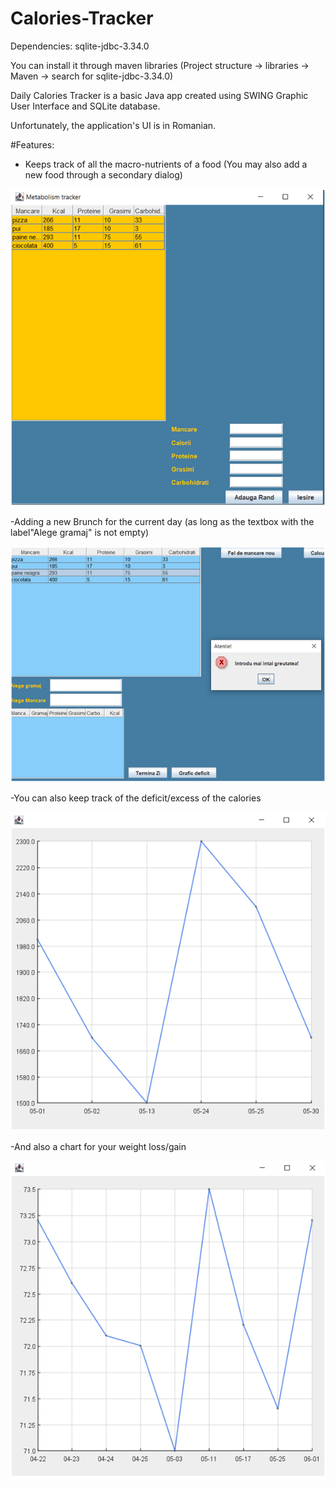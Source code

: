 # Calories-Tracker

Dependencies:
sqlite-jdbc-3.34.0

You can install it through maven libraries 
(Project structure -> libraries -> Maven -> search for sqlite-jdbc-3.34.0)

 
Daily Calories Tracker is a basic Java app created using SWING Graphic User
Interface and SQLite database. 

Unfortunately, the application's UI is in Romanian.

#Features: 
 - Keeps track of all the macro-nutrients of a food 
 (You may also add a new food through a secondary dialog)
 
 ![addFoodImage](https://github.com/teomdn01/Calories-Tracker/blob/main/Readme%20IMAGES/addFood.png?raw=true)
 
 -Adding a new Brunch for the current day (as long as the textbox with the label"Alege gramaj" is not empty)
 
 ![addBrunchImage](https://github.com/teomdn01/Calories-Tracker/blob/main/Readme%20IMAGES/addBrunch.png?raw=true)
 
 -You can also keep track of the deficit/excess of the calories
 
 ![caloriesChartImage](https://github.com/teomdn01/Calories-Tracker/blob/main/Readme%20IMAGES/caloriesChart.png?raw=true)
 
 -And also a chart for your weight loss/gain
 
 ![weightChartImage](https://github.com/teomdn01/Calories-Tracker/blob/main/Readme%20IMAGES/weightChart.png?raw=true)